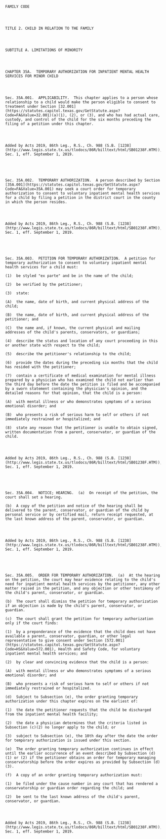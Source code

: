 ﻿
    
    
    	
    					
    
    
    FAMILY CODE
    
      
    
    
    TITLE 2. CHILD IN RELATION TO THE FAMILY
    
      
    
    
    SUBTITLE A. LIMITATIONS OF MINORITY
    
      
    
    
    CHAPTER 35A.  TEMPORARY AUTHORIZATION FOR INPATIENT MENTAL HEALTH SERVICES FOR MINOR CHILD
    
      
    
    
    Sec. 35A.001.  APPLICABILITY.  This chapter applies to a person whose relationship to a child would make the person eligible to consent to treatment under Section [32.001](https://statutes.capitol.texas.gov/GetStatute.aspx?Code=FA&Value=32.001)(a)(1), (2), or (3), and who has had actual care, custody, and control of the child for the six months preceding the filing of a petition under this chapter.
    
    
    
    
    Added by Acts 2019, 86th Leg., R.S., Ch. 988 (S.B. [1238](http://www.legis.state.tx.us/tlodocs/86R/billtext/html/SB01238F.HTM)), Sec. 1, eff. September 1, 2019.
    
    
    
    
    
    Sec. 35A.002.  TEMPORARY AUTHORIZATION.  A person described by Section [35A.001](https://statutes.capitol.texas.gov/GetStatute.aspx?Code=FA&Value=35A.001) may seek a court order for temporary authorization to consent to voluntary inpatient mental health services for a child by filing a petition in the district court in the county in which the person resides.
    
    
    
    
    Added by Acts 2019, 86th Leg., R.S., Ch. 988 (S.B. [1238](http://www.legis.state.tx.us/tlodocs/86R/billtext/html/SB01238F.HTM)), Sec. 1, eff. September 1, 2019.
    
    
    
    
    
    Sec. 35A.003.  PETITION FOR TEMPORARY AUTHORIZATION.  A petition for temporary authorization to consent to voluntary inpatient mental health services for a child must:
    
    (1)  be styled "ex parte" and be in the name of the child;
    
    (2)  be verified by the petitioner;
    
    (3)  state:
    
    (A)  the name, date of birth, and current physical address of the child;
    
    (B)  the name, date of birth, and current physical address of the petitioner; and
    
    (C)  the name and, if known, the current physical and mailing addresses of the child's parents, conservators, or guardians;
    
    (4)  describe the status and location of any court proceeding in this or another state with respect to the child;
    
    (5)  describe the petitioner's relationship to the child;
    
    (6)  provide the dates during the preceding six months that the child has resided with the petitioner;
    
    (7)  contain a certificate of medical examination for mental illness prepared by a physician who has examined the child not earlier than the third day before the date the petition is filed and be accompanied by a sworn statement containing the physician's opinion, and the detailed reasons for that opinion, that the child is a person:
    
    (A)  with mental illness or who demonstrates symptoms of a serious emotional disorder; and
    
    (B)  who presents a risk of serious harm to self or others if not immediately restrained or hospitalized; and
    
    (8)  state any reason that the petitioner is unable to obtain signed, written documentation from a parent, conservator, or guardian of the child.
    
    
    
    
    Added by Acts 2019, 86th Leg., R.S., Ch. 988 (S.B. [1238](http://www.legis.state.tx.us/tlodocs/86R/billtext/html/SB01238F.HTM)), Sec. 1, eff. September 1, 2019.
    
    
    
    
    
    Sec. 35A.004.  NOTICE; HEARING.  (a)  On receipt of the petition, the court shall set a hearing.
    
    (b)  A copy of the petition and notice of the hearing shall be delivered to the parent, conservator, or guardian of the child by personal service or by certified mail, return receipt requested, at the last known address of the parent, conservator, or guardian.
    
    
    
    
    Added by Acts 2019, 86th Leg., R.S., Ch. 988 (S.B. [1238](http://www.legis.state.tx.us/tlodocs/86R/billtext/html/SB01238F.HTM)), Sec. 1, eff. September 1, 2019.
    
    
    
    
    
    Sec. 35A.005.  ORDER FOR TEMPORARY AUTHORIZATION.  (a)  At the hearing on the petition, the court may hear evidence relating to the child's need for inpatient mental health services by the petitioner, any other matter raised in the petition, and any objection or other testimony of the child's parent, conservator, or guardian.
    
    (b)  The court shall dismiss the petition for temporary authorization if an objection is made by the child's parent, conservator, or guardian.
    
    (c)  The court shall grant the petition for temporary authorization only if the court finds:
    
    (1)  by a preponderance of the evidence that the child does not have available a parent, conservator, guardian, or other legal representative to give consent under Section [572.001](https://statutes.capitol.texas.gov/GetStatute.aspx?Code=HS&Value=572.001), Health and Safety Code, for voluntary inpatient mental health services; and
    
    (2)  by clear and convincing evidence that the child is a person:
    
    (A)  with mental illness or who demonstrates symptoms of a serious emotional disorder; and
    
    (B)  who presents a risk of serious harm to self or others if not immediately restrained or hospitalized.
    
    (d)  Subject to Subsection (e), the order granting temporary authorization under this chapter expires on the earliest of:
    
    (1)  the date the petitioner requests that the child be discharged from the inpatient mental health facility;
    
    (2)  the date a physician determines that the criteria listed in Subsection (c)(2) no longer apply to the child; or
    
    (3)  subject to Subsection (e), the 10th day after the date the order for temporary authorization is issued under this section.
    
    (e)  The order granting temporary authorization continues in effect until the earlier occurrence of an event described by Subsection (d)(1) or (2) if the petitioner obtains an order for temporary managing conservatorship before the order expires as provided by Subsection (d)(3).
    
    (f)  A copy of an order granting temporary authorization must:
    
    (1)  be filed under the cause number in any court that has rendered a conservatorship or guardian order regarding the child; and
    
    (2)  be sent to the last known address of the child's parent, conservator, or guardian.
    
    
    
    
    Added by Acts 2019, 86th Leg., R.S., Ch. 988 (S.B. [1238](http://www.legis.state.tx.us/tlodocs/86R/billtext/html/SB01238F.HTM)), Sec. 1, eff. September 1, 2019.
    
    
    
    
    				
